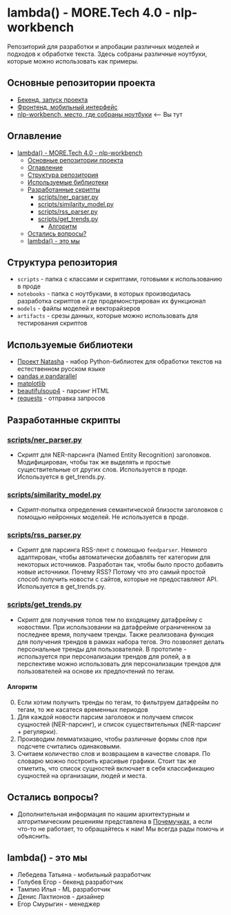 # lambda() -  MORE.Tech 4.0 - nlp-workbench

Репозиторий для разработки и апробации различных моделей и подходов к обработке текста. Здесь собраны различные ноутбуки, которые можно использовать как примеры.

<!-- Для функциональной части проекта обратитесь к репозиторию [бекенда](). -->

## Основные репозитории проекта

- [Бекенд, запуск проекта](https://github.com/LambdaVTB/backend-bundle)
- [Фронтенд, мобильный интерфейс](https://github.com/LambdaVTB/flutter-frontend)
- [nlp-workbench, место, где собраны ноутбуки](https://github.com/LambdaVTB/nlp-workbench) <-- Вы тут

## Оглавление

- [lambda() -  MORE.Tech 4.0 - nlp-workbench](#lambda----moretech-40---nlp-workbench)
  - [Основные репозитории проекта](#основные-репозитории-проекта)
  - [Оглавление](#оглавление)
  - [Структура репозитория](#структура-репозитория)
  - [Используемые библиотеки](#используемые-библиотеки)
  - [Разработанные скрипты](#разработанные-скрипты)
    - [scripts/ner_parser.py](#scriptsner_parserpy)
    - [scripts/similarity_model.py](#scriptssimilarity_modelpy)
    - [scripts/rss_parser.py](#scriptsrss_parserpy)
    - [scripts/get_trends.py](#scriptsget_trendspy)
      - [Алгоритм](#алгоритм)
  - [Остались вопросы?](#остались-вопросы)
  - [lambda() - это мы](#lambda---это-мы)

## Структура репозитория

- `scripts` - папка с классами и скриптами, готовыми к использованию в проде
- `notebooks` - папка с ноутбуками, в которых производилась разработка скриптов и где продемонстрирован их функционал
- `models` - файлы моделей и векторайзеров
- `artifacts` - срезы данных, которые можно использовать для тестирования скриптов

## Используемые библиотеки

- [Проект Natasha](https://natasha.github.io/) - набор Python-библиотек для обработки текстов на естественном русском языке
- [pandas и pandarallel](https://pandas.pydata.org/)
- [matplotlib](https://matplotlib.org/)
- [beautifulsoup4](https://www.crummy.com/software/BeautifulSoup/bs4/doc/) - парсинг HTML
- [requests](https://requests.readthedocs.io/en/master/) - отправка запросов

## Разработанные скрипты

### [scripts/ner_parser.py](scripts/ner_parser.py)

- Скрипт для NER-парсинга (Named Entity Recognition) заголовков. Модифицирован, чтобы так же выделять и простые существительные от других слов. Используется в проде. Используется в get_trends.py.

### [scripts/similarity_model.py](scripts/similarity_model.py)

- Скрипт-попытка определения семантической близости заголовков с помощью нейронных моделей. Не используется в проде.

### [scripts/rss_parser.py](scripts/rss_parser.py)

- Скрипт для парсинга RSS-лент с помощью `feedparser`. Немного адаптирован, чтобы автоматически добавлять тег категории для некоторых источников. Разработан так, чтобы было просто добавить новые источники. Почему RSS? Потому что это самый простой способ получить новости с сайтов, которые не предоставляют API. Используется в get_trends.py.

### [scripts/get_trends.py](scripts/get_trends.py)

- Скрипт для получения топов тем по входящему датафрейму с новостями. При использовании на датафрейме ограниченном за последнее время, получаем тренды. Также реализована функция для получения трендов в рамках
набора тегов. Это позволяет делать персональные тренды для пользователей. В прототипе - используется при персонализации трендов для ролей, а в перспективе можно использовать для персонализации трендов для пользователей на основе их предпочтений по тегам.

#### Алгоритм

0. Если хотим получить тренды по тегам, то фильтруем датафрейм по тегам, то же касатеся временных периодов
1. Для каждой новости парсим заголовок и получаем список сущностей (NER-парсинг), и список существительных (NER-парсинг + регулярки).
2. Производим лемматизацию, чтобы различные формы слов при подсчете считались одинаковыми.
3. Считаем количество слов и возвращаем в качестве словаря. По словарю можно построить красивые графики. Стоит так же отметить, что список сущностей включает в себя классификацию сущностей на организации, людей и места.

<!-- 3. Считаем TF-IDF для каждого слова в каждой новости. -->
<!-- 4. Отбрасываем слова, которые встречаются во всех новостях (по умолчанию, можно настроить). -->

## Остались вопросы?

- Дополнительная информация по нашим архитектурным и алгоритмическим решениям представлена в [Почемучках](README_whys.md), а если что-то не работает, то обращайтесь к нам! Мы всегда рады помочь и объяснить.

## lambda() - это мы

- Лебедева Татьяна - мобильный разработчик
- Голубев Егор - бекенд разработчик
- Тампио Илья - ML разработчик
- Денис Лахтионов - дизайнер
- Егор Смурыгин - менеджер
